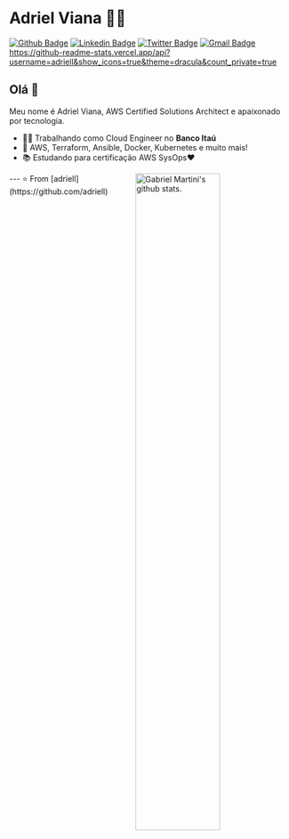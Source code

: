 <!--
**adriell/adriell** is a ✨ _special_ ✨ repository because its `README.md` (this file) appears on your GitHub profile.

Here are some ideas to get you started:

- 🔭 I’m currently working on ...
- 🌱 I’m currently learning ...
- 👯 I’m looking to collaborate on ...
- 🤔 I’m looking for help with ...
- 💬 Ask me about ...
- 📫 How to reach me: ...
- 😄 Pronouns: ...
- ⚡ Fun fact: ...
-->
# Adriel Viana :man_technologist:

[![Github Badge](https://img.shields.io/badge/-Github-000?style=flat-square&logo=Github&logoColor=white&link=https://github.com/adriell)](https://github.com/adriell)
[![Linkedin Badge](https://img.shields.io/badge/-LinkedIn-blue?style=flat-square&logo=Linkedin&logoColor=white&link=https://www.linkedin.com/in/adriellucas/)](https://www.linkedin.com/in/adriellucas/)
[![Twitter Badge](https://img.shields.io/badge/-Twitter-1ca0f1?style=flat-square&labelColor=1ca0f1&logo=twitter&logoColor=white&link=https://twitter.com/adriel_ads)](https://twitter.com/adriel_ads)
[![Gmail Badge](https://img.shields.io/badge/-Gmail-c14438?style=flat-square&logo=Gmail&logoColor=white&link=mailto:adriell.ads@gmail.com)](mailto:adriell.ads@gmail.com)
https://github-readme-stats.vercel.app/api?username=adriell&show_icons=true&theme=dracula&count_private=true
## Olá 👋

Meu nome é Adriel Viana, AWS Certified Solutions Architect e apaixonado por tecnologia.

- :office_worker: Trabalhando como Cloud Engineer no **Banco Itaú**
- :blue_heart: AWS, Terraform, Ansible, Docker, Kubernetes e muito mais!
- :books: Estudando para certificação AWS SysOps:heart:
<span>
    <img align="right" width="55%" alt="Gabriel Martini's github stats." src="https://github-readme-stats.vercel.app/api?username=gabrielmartinigit&show_icons=true&theme=dracula&count_private=true" />
</span>
---
⭐️ From [adriell](https://github.com/adriell)
